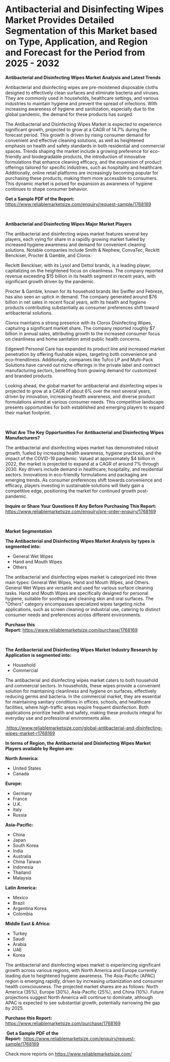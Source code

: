 <p><h1>Antibacterial and Disinfecting Wipes Market Provides Detailed Segmentation of this Market based on Type, Application, and Region and Forecast for the Period from 2025 - 2032</h1></p><p><strong>Antibacterial and Disinfecting Wipes Market Analysis and Latest Trends</strong></p>
<p><p>Antibacterial and disinfecting wipes are pre-moistened disposable cloths designed to effectively clean surfaces and eliminate bacteria and viruses. They are commonly used in households, healthcare settings, and various industries to maintain hygiene and prevent the spread of infections. With increasing awareness of hygiene and sanitization, especially due to the global pandemic, the demand for these products has surged.</p><p>The Antibacterial and Disinfecting Wipes Market is expected to experience significant growth, projected to grow at a CAGR of 14.7% during the forecast period. This growth is driven by rising consumer demand for convenient and effective cleaning solutions, as well as heightened emphasis on health and safety standards in both residential and commercial spaces. Trends shaping the market include a growing preference for eco-friendly and biodegradable products, the introduction of innovative formulations that enhance cleaning efficacy, and the expansion of product offerings tailored for specific industries, such as hospitality and healthcare. Additionally, online retail platforms are increasingly becoming popular for purchasing these products, making them more accessible to consumers. This dynamic market is poised for expansion as awareness of hygiene continues to shape consumer behavior.</p></p>
<p><strong>Get a Sample PDF of the Report:&nbsp;</strong> <a href="https://www.reliablemarketsize.com/enquiry/request-sample/1768169?utm_campaign=3504&utm_medium=2&utm_source=Github&utm_content=ia&utm_term=05042025&utm_id=antibacterial-and-disinfecting-wipes">https://www.reliablemarketsize.com/enquiry/request-sample/1768169</a></p>
<p>&nbsp;</p>
<p><strong>Antibacterial and Disinfecting Wipes Major Market Players</strong></p>
<p><p>The antibacterial and disinfecting wipes market features several key players, each vying for share in a rapidly growing market fueled by increased hygiene awareness and demand for convenient cleaning solutions. Notable companies include Smith & Nephew, ConvaTec, Reckitt Benckiser, Procter & Gamble, and Clorox.</p><p>Reckitt Benckiser, with its Lysol and Dettol brands, is a leading player, capitalizing on the heightened focus on cleanliness. The company reported revenue exceeding $15 billion in its health segment in recent years, with significant growth driven by the pandemic.</p><p>Procter & Gamble, known for its household brands like Swiffer and Febreze, has also seen an uptick in demand. The company generated around $76 billion in net sales in recent fiscal years, with its health and hygiene products contributing substantially as consumer preferences shift toward antibacterial solutions.</p><p>Clorox maintains a strong presence with its Clorox Disinfecting Wipes, capturing a significant market share. The company reported roughly $7 billion in annual sales, attributing growth to the increased consumer focus on cleanliness and home sanitation amid public health concerns.</p><p>Edgewell Personal Care has expanded its product line and increased market penetration by offering flushable wipes, targeting both convenience and eco-friendliness. Additionally, companies like Tufco LP and Multi-Pack Solutions have carved out niche offerings in the private label and contract manufacturing sectors, benefiting from growing demand for customized and branded products.</p><p>Looking ahead, the global market for antibacterial and disinfecting wipes is projected to grow at a CAGR of about 6% over the next several years, driven by innovation, increasing health awareness, and diverse product formulations aimed at various consumer needs. This competitive landscape presents opportunities for both established and emerging players to expand their market footprint.</p></p>
<p>&nbsp;</p>
<p><strong>What Are The Key Opportunities For Antibacterial and Disinfecting Wipes Manufacturers?</strong></p>
<p><p>The antibacterial and disinfecting wipes market has demonstrated robust growth, fueled by increasing health awareness, hygiene practices, and the impact of the COVID-19 pandemic. Valued at approximately $4 billion in 2022, the market is projected to expand at a CAGR of around 7% through 2030. Key drivers include demand in healthcare, hospitality, and residential sectors. Innovations in eco-friendly formulations and packaging are emerging trends. As consumer preferences shift towards convenience and efficacy, players investing in sustainable solutions will likely gain a competitive edge, positioning the market for continued growth post-pandemic.</p></p>
<p><strong>Inquire or Share Your Questions If Any Before Purchasing This Report:</strong> <a href="https://www.reliablemarketsize.com/enquiry/pre-order-enquiry/1768169?utm_campaign=3504&utm_medium=2&utm_source=Github&utm_content=ia&utm_term=05042025&utm_id=antibacterial-and-disinfecting-wipes">https://www.reliablemarketsize.com/enquiry/pre-order-enquiry/1768169</a></p>
<p>&nbsp;</p>
<p><strong>Market Segmentation</strong></p>
<p><strong>The Antibacterial and Disinfecting Wipes Market Analysis by types is segmented into:</strong></p>
<p><ul><li>General Wet Wipes</li><li>Hand and Mouth Wipes</li><li>Others</li></ul></p>
<p><p>The antibacterial and disinfecting wipes market is categorized into three main types: General Wet Wipes, Hand and Mouth Wipes, and Others. General Wet Wipes are versatile and used for various surface cleaning tasks. Hand and Mouth Wipes are specifically designed for personal hygiene, suitable for soothing and cleaning skin and oral surfaces. The "Others" category encompasses specialized wipes targeting niche applications, such as screen cleaning or industrial use, catering to distinct consumer needs and preferences across different environments.</p></p>
<p><strong>Purchase this Report:&nbsp;</strong><a href="https://www.reliablemarketsize.com/purchase/1768169?utm_campaign=3504&utm_medium=2&utm_source=Github&utm_content=ia&utm_term=05042025&utm_id=antibacterial-and-disinfecting-wipes">https://www.reliablemarketsize.com/purchase/1768169</a></p>
<p>&nbsp;</p>
<p><strong>The Antibacterial and Disinfecting Wipes Market Industry Research by Application is segmented into:</strong></p>
<p><ul><li>Household</li><li>Commercial</li></ul></p>
<p><p>The antibacterial and disinfecting wipes market caters to both household and commercial sectors. In households, these wipes provide a convenient solution for maintaining cleanliness and hygiene on surfaces, effectively reducing germs and bacteria. In the commercial market, they are essential for maintaining sanitary conditions in offices, schools, and healthcare facilities, where high-traffic areas require frequent disinfection. Both applications prioritize health and safety, making these products integral for everyday use and professional environments alike.</p></p>
<p><a href="https://www.reliablemarketsize.com/global-antibacterial-and-disinfecting-wipes-market-r1768169?utm_campaign=3504&utm_medium=2&utm_source=Github&utm_content=ia&utm_term=05042025&utm_id=antibacterial-and-disinfecting-wipes">&nbsp;https://www.reliablemarketsize.com/global-antibacterial-and-disinfecting-wipes-market-r1768169</a></p>
<p><strong>In terms of Region, the Antibacterial and Disinfecting Wipes Market Players available by Region are:</strong></p>
<p>
    <p> <strong> North America: </strong>
        <ul>
            <li>United States</li>
            <li>Canada</li>
        </ul>
        </p> 
    <p> <strong> Europe: </strong>
        <ul>
            <li>Germany</li>
            <li>France</li>
            <li>U.K.</li>
            <li>Italy</li>
            <li>Russia</li>
        </ul>
        </p> 
    <p> <strong> Asia-Pacific: </strong>
        <ul>
            <li>China</li>
            <li>Japan</li>
            <li>South Korea</li>
            <li>India</li>
            <li>Australia</li>
            <li>China Taiwan</li>
            <li>Indonesia</li>
            <li>Thailand</li>
            <li>Malaysia</li>
        </ul>
        </p> 
    <p> <strong> Latin America: </strong>
        <ul>
            <li>Mexico</li>
            <li>Brazil</li>
            <li>Argentina Korea</li>
            <li>Colombia</li>
        </ul>
        </p> 
    <p> <strong> Middle East & Africa: </strong>
        <ul>
            <li>Turkey</li>
            <li>Saudi</li>
            <li>Arabia</li>
            <li>UAE</li>
            <li>Korea</li>
        </ul>
    </p>
    </p>
<p><p>The antibacterial and disinfecting wipes market is experiencing significant growth across various regions, with North America and Europe currently leading due to heightened hygiene awareness. The Asia-Pacific (APAC) region is emerging rapidly, driven by increasing urbanization and consumer health consciousness. The projected market shares are as follows: North America (35%), Europe (30%), Asia-Pacific (25%), and China (10%). Future projections suggest North America will continue to dominate, although APAC is expected to see substantial growth, potentially narrowing the gap by 2025.</p></p>
<p><strong>Purchase this Report: </strong><a href="https://www.reliablemarketsize.com/purchase/1768169?utm_campaign=3504&utm_medium=2&utm_source=Github&utm_content=ia&utm_term=05042025&utm_id=antibacterial-and-disinfecting-wipes">https://www.reliablemarketsize.com/purchase/1768169</a></p>
<p>&nbsp;<strong>Get a Sample PDF of the Report:&nbsp;&nbsp;</strong><a href="https://www.reliablemarketsize.com/enquiry/request-sample/1768169?utm_campaign=3504&utm_medium=2&utm_source=Github&utm_content=ia&utm_term=05042025&utm_id=antibacterial-and-disinfecting-wipes">https://www.reliablemarketsize.com/enquiry/request-sample/1768169</a></p>
<p><strong></strong></p>
<p>Check more reports on <a href="https://www.reliablemarketsize.com/?utm_campaign=3504&utm_medium=2&utm_source=Github&utm_content=ia&utm_term=05042025&utm_id=antibacterial-and-disinfecting-wipes">https://www.reliablemarketsize.com/</a></p>